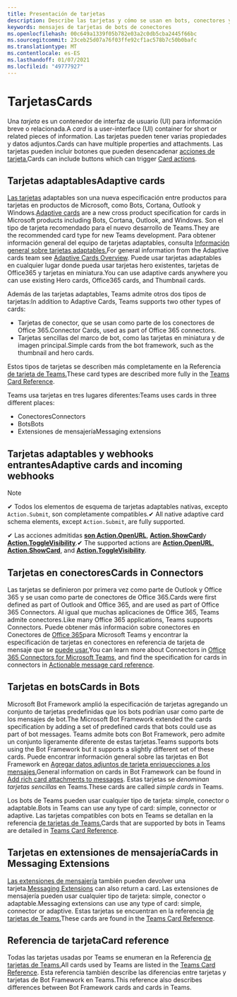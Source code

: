 ```yaml
---
title: Presentación de tarjetas
description: Describe las tarjetas y cómo se usan en bots, conectores y extensiones de mensajería
keywords: mensajes de tarjetas de bots de conectores
ms.openlocfilehash: 00c649a1339f05b782e03a2c0db5cba2445f66bc
ms.sourcegitcommit: 23ceb25d07a76f03ffe92cf1ac578b7c50b0bafc
ms.translationtype: MT
ms.contentlocale: es-ES
ms.lasthandoff: 01/07/2021
ms.locfileid: "49777927"
---
```

# <a name="cards"></a><span data-ttu-id="0f50d-104">Tarjetas</span><span class="sxs-lookup"><span data-stu-id="0f50d-104">Cards</span></span>

<span data-ttu-id="0f50d-105">Una *tarjeta* es un contenedor de interfaz de usuario (UI) para información breve o relacionada.</span><span class="sxs-lookup"><span data-stu-id="0f50d-105">A *card* is a user-interface (UI) container for short or related pieces of information.</span></span> <span data-ttu-id="0f50d-106">Las tarjetas pueden tener varias propiedades y datos adjuntos.</span><span class="sxs-lookup"><span data-stu-id="0f50d-106">Cards can have multiple properties and attachments.</span></span> <span data-ttu-id="0f50d-107">Las tarjetas pueden incluir botones que pueden desencadenar [acciones de tarjeta.](~/task-modules-and-cards/cards/cards-actions.md)</span><span class="sxs-lookup"><span data-stu-id="0f50d-107">Cards can include buttons which can trigger [Card actions](~/task-modules-and-cards/cards/cards-actions.md).</span></span>

## <a name="adaptive-cards"></a><span data-ttu-id="0f50d-108">Tarjetas adaptables</span><span class="sxs-lookup"><span data-stu-id="0f50d-108">Adaptive cards</span></span>

<span data-ttu-id="0f50d-109">[Las tarjetas](~/task-modules-and-cards/cards/cards-reference.md#adaptive-card) adaptables son una nueva especificación entre productos para tarjetas en productos de Microsoft, como Bots, Cortana, Outlook y Windows.</span><span class="sxs-lookup"><span data-stu-id="0f50d-109">[Adaptive cards](~/task-modules-and-cards/cards/cards-reference.md#adaptive-card) are a new cross product specification for cards in Microsoft products including Bots, Cortana, Outlook, and Windows.</span></span> <span data-ttu-id="0f50d-110">Son el tipo de tarjeta recomendado para el nuevo desarrollo de Teams.</span><span class="sxs-lookup"><span data-stu-id="0f50d-110">They are the recommended card type for new Teams development.</span></span> <span data-ttu-id="0f50d-111">Para obtener información general del equipo de tarjetas adaptables, consulta [Información general sobre tarjetas adaptables.](/adaptive-cards)</span><span class="sxs-lookup"><span data-stu-id="0f50d-111">For general information from the Adaptive cards team see [Adaptive Cards Overview](/adaptive-cards).</span></span> <span data-ttu-id="0f50d-112">Puede usar tarjetas adaptables en cualquier lugar donde pueda usar tarjetas hero existentes, tarjetas de Office365 y tarjetas en miniatura.</span><span class="sxs-lookup"><span data-stu-id="0f50d-112">You can use adaptive cards anywhere you can use existing Hero cards, Office365 cards, and Thumbnail cards.</span></span>

<span data-ttu-id="0f50d-113">Además de las tarjetas adaptables, Teams admite otros dos tipos de tarjetas:</span><span class="sxs-lookup"><span data-stu-id="0f50d-113">In addition to Adaptive Cards, Teams supports two other types of cards:</span></span>

* <span data-ttu-id="0f50d-114">Tarjetas de conector, que se usan como parte de los conectores de Office 365.</span><span class="sxs-lookup"><span data-stu-id="0f50d-114">Connector Cards, used as part of Office 365 connectors.</span></span>
* <span data-ttu-id="0f50d-115">Tarjetas sencillas del marco de bot, como las tarjetas en miniatura y de imagen principal.</span><span class="sxs-lookup"><span data-stu-id="0f50d-115">Simple cards from the bot framework, such as the thumbnail and hero cards.</span></span>

<span data-ttu-id="0f50d-116">Estos tipos de tarjetas se describen más completamente en la Referencia [de tarjeta de Teams.](~/task-modules-and-cards/cards/cards-reference.md)</span><span class="sxs-lookup"><span data-stu-id="0f50d-116">These card types are described more fully in the [Teams Card Reference](~/task-modules-and-cards/cards/cards-reference.md).</span></span>

<span data-ttu-id="0f50d-117">Teams usa tarjetas en tres lugares diferentes:</span><span class="sxs-lookup"><span data-stu-id="0f50d-117">Teams uses cards in three different places:</span></span>

* <span data-ttu-id="0f50d-118">Conectores</span><span class="sxs-lookup"><span data-stu-id="0f50d-118">Connectors</span></span>
* <span data-ttu-id="0f50d-119">Bots</span><span class="sxs-lookup"><span data-stu-id="0f50d-119">Bots</span></span>
* <span data-ttu-id="0f50d-120">Extensiones de mensajería</span><span class="sxs-lookup"><span data-stu-id="0f50d-120">Messaging extensions</span></span>

## <a name="adaptive-cards-and-incoming-webhooks"></a><span data-ttu-id="0f50d-121">Tarjetas adaptables y webhooks entrantes</span><span class="sxs-lookup"><span data-stu-id="0f50d-121">Adaptive cards and incoming webhooks</span></span>

> [!NOTE]
>
> <span data-ttu-id="0f50d-122">✔ Todos los elementos de esquema de tarjetas adaptables nativas, excepto `Action.Submit`, son completamente compatibles.</span><span class="sxs-lookup"><span data-stu-id="0f50d-122">✔ All native adaptive card schema elements, except `Action.Submit`, are fully supported.</span></span>
>
> <span data-ttu-id="0f50d-123">✔ Las acciones admitidas [**son Action.OpenURL**](https://adaptivecards.io/explorer/Action.OpenUrl.html), [**Action.ShowCard**](https://adaptivecards.io/explorer/Action.ShowCard.html)y [**Action.ToggleVisibility**](https://adaptivecards.io/explorer/Action.ToggleVisibility.html).</span><span class="sxs-lookup"><span data-stu-id="0f50d-123">✔ The supported actions are [**Action.OpenURL**](https://adaptivecards.io/explorer/Action.OpenUrl.html), [**Action.ShowCard**](https://adaptivecards.io/explorer/Action.ShowCard.html), and [**Action.ToggleVisibility**](https://adaptivecards.io/explorer/Action.ToggleVisibility.html).</span></span>

## <a name="cards-in-connectors"></a><span data-ttu-id="0f50d-124">Tarjetas en conectores</span><span class="sxs-lookup"><span data-stu-id="0f50d-124">Cards in Connectors</span></span>

<span data-ttu-id="0f50d-125">Las tarjetas se definieron por primera vez como parte de Outlook y Office 365 y se usan como parte de conectores de Office 365.</span><span class="sxs-lookup"><span data-stu-id="0f50d-125">Cards were first defined as part of Outlook and Office 365, and are used as part of Office 365 Connectors.</span></span> <span data-ttu-id="0f50d-126">Al igual que muchas aplicaciones de Office 365, Teams admite conectores.</span><span class="sxs-lookup"><span data-stu-id="0f50d-126">Like many Office 365 applications, Teams supports Connectors.</span></span> <span data-ttu-id="0f50d-127">Puede obtener más información sobre conectores en Conectores de [Office 365](~/webhooks-and-connectors/what-are-webhooks-and-connectors.md)para Microsoft Teams y encontrar la especificación de tarjetas en conectores en referencia de tarjeta de mensaje que se [puede usar.](/outlook/actionable-messages/card-reference)</span><span class="sxs-lookup"><span data-stu-id="0f50d-127">You can learn more about Connectors in [Office 365 Connectors for Microsoft Teams](~/webhooks-and-connectors/what-are-webhooks-and-connectors.md), and find the specification for cards in connectors in [Actionable message card reference](/outlook/actionable-messages/card-reference).</span></span>

## <a name="cards-in-bots"></a><span data-ttu-id="0f50d-128">Tarjetas en bots</span><span class="sxs-lookup"><span data-stu-id="0f50d-128">Cards in Bots</span></span>

<span data-ttu-id="0f50d-129">Microsoft Bot Framework amplió la especificación de tarjetas agregando un conjunto de tarjetas predefinidas que los bots podrían usar como parte de los mensajes de bot.</span><span class="sxs-lookup"><span data-stu-id="0f50d-129">The Microsoft Bot Framework extended the cards specification by adding a set of predefined cards that bots could use as part of bot messages.</span></span> <span data-ttu-id="0f50d-130">Teams admite bots con Bot Framework, pero admite un conjunto ligeramente diferente de estas tarjetas.</span><span class="sxs-lookup"><span data-stu-id="0f50d-130">Teams supports bots using the Bot Framework but it supports a slightly different set of these cards.</span></span> <span data-ttu-id="0f50d-131">Puede encontrar información general sobre las tarjetas en Bot Framework en [Agregar datos adjuntos de tarjeta enriquecciones a los mensajes.](/bot-framework/nodejs/bot-builder-nodejs-send-rich-cards)</span><span class="sxs-lookup"><span data-stu-id="0f50d-131">General information on cards in Bot Framework can be found in [Add rich card attachments to messages](/bot-framework/nodejs/bot-builder-nodejs-send-rich-cards).</span></span> <span data-ttu-id="0f50d-132">Estas tarjetas se *denominan tarjetas sencillas* en Teams.</span><span class="sxs-lookup"><span data-stu-id="0f50d-132">These cards are called *simple cards* in Teams.</span></span>

<span data-ttu-id="0f50d-133">Los bots de Teams pueden usar cualquier tipo de tarjeta: simple, conector o adaptable.</span><span class="sxs-lookup"><span data-stu-id="0f50d-133">Bots in Teams can use any type of card: simple, connector or adaptive.</span></span> <span data-ttu-id="0f50d-134">Las tarjetas compatibles con bots en Teams se detallan en la referencia [de tarjetas de Teams.](~/task-modules-and-cards/cards/cards-reference.md)</span><span class="sxs-lookup"><span data-stu-id="0f50d-134">Cards that are supported by bots in Teams are detailed in [Teams Card Reference](~/task-modules-and-cards/cards/cards-reference.md).</span></span>  

## <a name="cards-in-messaging-extensions"></a><span data-ttu-id="0f50d-135">Tarjetas en extensiones de mensajería</span><span class="sxs-lookup"><span data-stu-id="0f50d-135">Cards in Messaging Extensions</span></span>

<span data-ttu-id="0f50d-136">[Las extensiones de mensajería](~/messaging-extensions/what-are-messaging-extensions.md) también pueden devolver una tarjeta.</span><span class="sxs-lookup"><span data-stu-id="0f50d-136">[Messaging Extensions](~/messaging-extensions/what-are-messaging-extensions.md) can also return a card.</span></span> <span data-ttu-id="0f50d-137">Las extensiones de mensajería pueden usar cualquier tipo de tarjeta: simple, conector o adaptable.</span><span class="sxs-lookup"><span data-stu-id="0f50d-137">Messaging extensions can use any type of card: simple, connector or adaptive.</span></span> <span data-ttu-id="0f50d-138">Estas tarjetas se encuentran en la referencia [de tarjetas de Teams.](~/task-modules-and-cards/cards/cards-reference.md)</span><span class="sxs-lookup"><span data-stu-id="0f50d-138">These cards are found in the [Teams Card Reference](~/task-modules-and-cards/cards/cards-reference.md).</span></span>

## <a name="card-reference"></a><span data-ttu-id="0f50d-139">Referencia de tarjeta</span><span class="sxs-lookup"><span data-stu-id="0f50d-139">Card reference</span></span>

<span data-ttu-id="0f50d-140">Todas las tarjetas usadas por Teams se enumeran en la Referencia [de tarjetas de Teams.](~/task-modules-and-cards/cards/cards-reference.md)</span><span class="sxs-lookup"><span data-stu-id="0f50d-140">All cards used by Teams are listed in the [Teams Card Reference](~/task-modules-and-cards/cards/cards-reference.md).</span></span> <span data-ttu-id="0f50d-141">Esta referencia también describe las diferencias entre tarjetas y tarjetas de Bot Framework en Teams.</span><span class="sxs-lookup"><span data-stu-id="0f50d-141">This reference also describes differences between Bot Framework cards and cards in Teams.</span></span>
